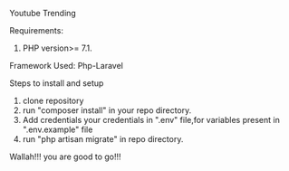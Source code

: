 Youtube Trending

Requirements:
1.  PHP version>= 7.1.

Framework Used:
Php-Laravel

Steps to install and setup
1. clone repository
2. run "composer install" in your repo directory.
3. Add credentials your credentials in ".env" file,for variables present in ".env.example" file
4. run "php artisan migrate" in repo directory. 

Wallah!!! you are good to go!!!
